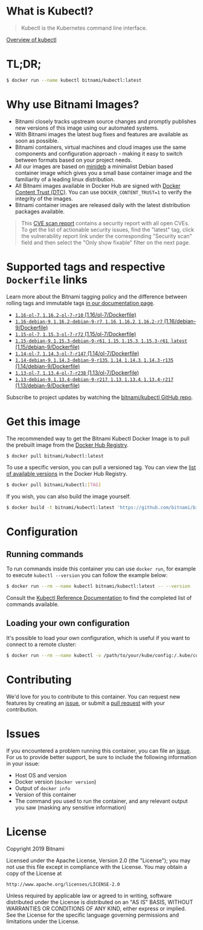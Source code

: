 
# What is Kubectl?

> Kubectl is the Kubernetes command line interface.

[Overview of kubectl](https://kubernetes.io/docs/reference/kubectl/overview/)

# TL;DR;

```bash
$ docker run --name kubectl bitnami/kubectl:latest
```

# Why use Bitnami Images?

* Bitnami closely tracks upstream source changes and promptly publishes new versions of this image using our automated systems.
* With Bitnami images the latest bug fixes and features are available as soon as possible.
* Bitnami containers, virtual machines and cloud images use the same components and configuration approach - making it easy to switch between formats based on your project needs.
* All our images are based on [minideb](https://github.com/bitnami/minideb) a minimalist Debian based container image which gives you a small base container image and the familiarity of a leading linux distribution.
* All Bitnami images available in Docker Hub are signed with [Docker Content Trust (DTC)](https://docs.docker.com/engine/security/trust/content_trust/). You can use `DOCKER_CONTENT_TRUST=1` to verify the integrity of the images.
* Bitnami container images are released daily with the latest distribution packages available.


> This [CVE scan report](https://quay.io/repository/bitnami/kubectl?tab=tags) contains a security report with all open CVEs. To get the list of actionable security issues, find the "latest" tag, click the vulnerability report link under the corresponding "Security scan" field and then select the "Only show fixable" filter on the next page.

# Supported tags and respective `Dockerfile` links

Learn more about the Bitnami tagging policy and the difference between rolling tags and immutable tags [in our documentation page](https://docs.bitnami.com/containers/how-to/understand-rolling-tags-containers/).


* [`1.16-ol-7`, `1.16.2-ol-7-r10` (1.16/ol-7/Dockerfile)](https://github.com/bitnami/bitnami-docker-kubectl/blob/1.16.2-ol-7-r10/1.16/ol-7/Dockerfile)
* [`1.16-debian-9`, `1.16.2-debian-9-r7`, `1.16`, `1.16.2`, `1.16.2-r7` (1.16/debian-9/Dockerfile)](https://github.com/bitnami/bitnami-docker-kubectl/blob/1.16.2-debian-9-r7/1.16/debian-9/Dockerfile)
* [`1.15-ol-7`, `1.15.3-ol-7-r72` (1.15/ol-7/Dockerfile)](https://github.com/bitnami/bitnami-docker-kubectl/blob/1.15.3-ol-7-r72/1.15/ol-7/Dockerfile)
* [`1.15-debian-9`, `1.15.3-debian-9-r61`, `1.15`, `1.15.3`, `1.15.3-r61`, `latest` (1.15/debian-9/Dockerfile)](https://github.com/bitnami/bitnami-docker-kubectl/blob/1.15.3-debian-9-r61/1.15/debian-9/Dockerfile)
* [`1.14-ol-7`, `1.14.3-ol-7-r147` (1.14/ol-7/Dockerfile)](https://github.com/bitnami/bitnami-docker-kubectl/blob/1.14.3-ol-7-r147/1.14/ol-7/Dockerfile)
* [`1.14-debian-9`, `1.14.3-debian-9-r135`, `1.14`, `1.14.3`, `1.14.3-r135` (1.14/debian-9/Dockerfile)](https://github.com/bitnami/bitnami-docker-kubectl/blob/1.14.3-debian-9-r135/1.14/debian-9/Dockerfile)
* [`1.13-ol-7`, `1.13.4-ol-7-r238` (1.13/ol-7/Dockerfile)](https://github.com/bitnami/bitnami-docker-kubectl/blob/1.13.4-ol-7-r238/1.13/ol-7/Dockerfile)
* [`1.13-debian-9`, `1.13.4-debian-9-r217`, `1.13`, `1.13.4`, `1.13.4-r217` (1.13/debian-9/Dockerfile)](https://github.com/bitnami/bitnami-docker-kubectl/blob/1.13.4-debian-9-r217/1.13/debian-9/Dockerfile)

Subscribe to project updates by watching the [bitnami/kubectl GitHub repo](https://github.com/bitnami/bitnami-docker-kubectl).

# Get this image

The recommended way to get the Bitnami Kubectl Docker Image is to pull the prebuilt image from the [Docker Hub Registry](https://hub.docker.com/r/bitnami/kubectl).

```bash
$ docker pull bitnami/kubectl:latest
```

To use a specific version, you can pull a versioned tag. You can view the [list of available versions](https://hub.docker.com/r/bitnami/kubectl/tags/) in the Docker Hub Registry.

```bash
$ docker pull bitnami/kubectl:[TAG]
```

If you wish, you can also build the image yourself.

```bash
$ docker build -t bitnami/kubectl:latest 'https://github.com/bitnami/bitnami-docker-kubectl.git#master:1.15/debian-9'
```

# Configuration

## Running commands

To run commands inside this container you can use `docker run`, for example to execute `kubectl --version` you can follow the example below:

```bash
$ docker run --rm --name kubectl bitnami/kubectl:latest -- --version
```

Consult the [Kubectl Reference Documentation](https://kubernetes.io/docs/reference/generated/kubectl/kubectl-commands) to find the completed list of commands available.

## Loading your own configuration

It's possible to load your own configuration, which is useful if you want to connect to a remote cluster:

```bash
$ docker run --rm --name kubectl -v /path/to/your/kube/config:/.kube/config bitnami/kubectl:latest
```

# Contributing

We'd love for you to contribute to this container. You can request new features by creating an [issue](https://github.com/bitnami/bitnami-docker-kubectl/issues), or submit a [pull request](https://github.com/bitnami/bitnami-docker-kubectl/pulls) with your contribution.

# Issues

If you encountered a problem running this container, you can file an [issue](https://github.com/bitnami/bitnami-docker-kubectl/issues). For us to provide better support, be sure to include the following information in your issue:

- Host OS and version
- Docker version (`docker version`)
- Output of `docker info`
- Version of this container
- The command you used to run the container, and any relevant output you saw (masking any sensitive information)

# License

Copyright 2019 Bitnami

Licensed under the Apache License, Version 2.0 (the "License");
you may not use this file except in compliance with the License.
You may obtain a copy of the License at

    http://www.apache.org/licenses/LICENSE-2.0

Unless required by applicable law or agreed to in writing, software
distributed under the License is distributed on an "AS IS" BASIS,
WITHOUT WARRANTIES OR CONDITIONS OF ANY KIND, either express or implied.
See the License for the specific language governing permissions and
limitations under the License.
